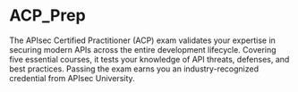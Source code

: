 # ACP_Prep
The APIsec Certified Practitioner (ACP) exam validates your expertise in securing modern APIs across the entire development lifecycle. Covering five essential courses, it tests your knowledge of API threats, defenses, and best practices. Passing the exam earns you an industry-recognized credential from APIsec University.
